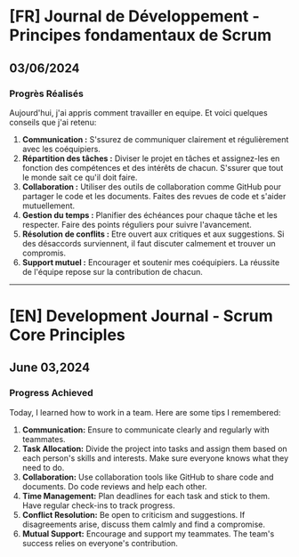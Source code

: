 # [FR] Journal de Développement - Principes fondamentaux de Scrum

## 03/06/2024

### Progrès Réalisés

Aujourd'hui, j'ai appris comment travailler en equipe. Et voici quelques conseils que j'ai retenu:

1. **Communication :** S'ssurez de communiquer clairement et régulièrement avec les coéquipiers.
2. **Répartition des tâches :** Diviser le projet en tâches et assignez-les en fonction des compétences et des intérêts de chacun. S'ssurer que tout le monde sait ce qu'il doit faire.
3. **Collaboration :** Utiliser des outils de collaboration comme GitHub pour partager le code et les documents. Faites des revues de code et s'aider mutuellement.
4. **Gestion du temps :** Planifier des échéances pour chaque tâche et les respecter. Faire des points réguliers pour suivre l'avancement.
5. **Résolution de conflits :** Etre ouvert aux critiques et aux suggestions. Si des désaccords surviennent, il faut discuter calmement et trouver un compromis.
6. **Support mutuel :** Encourager et soutenir mes coéquipiers. La réussite de l'équipe repose sur la contribution de chacun.

---

# [EN] Development Journal - Scrum Core Principles

## June 03,2024

### Progress Achieved

Today, I learned how to work in a team. Here are some tips I remembered:

1. **Communication:** Ensure to communicate clearly and regularly with teammates.
2. **Task Allocation:** Divide the project into tasks and assign them based on each person's skills and interests. Make sure everyone knows what they need to do.
3. **Collaboration:** Use collaboration tools like GitHub to share code and documents. Do code reviews and help each other.
4. **Time Management:** Plan deadlines for each task and stick to them. Have regular check-ins to track progress.
5. **Conflict Resolution:** Be open to criticism and suggestions. If disagreements arise, discuss them calmly and find a compromise.
6. **Mutual Support:** Encourage and support my teammates. The team's success relies on everyone's contribution.
